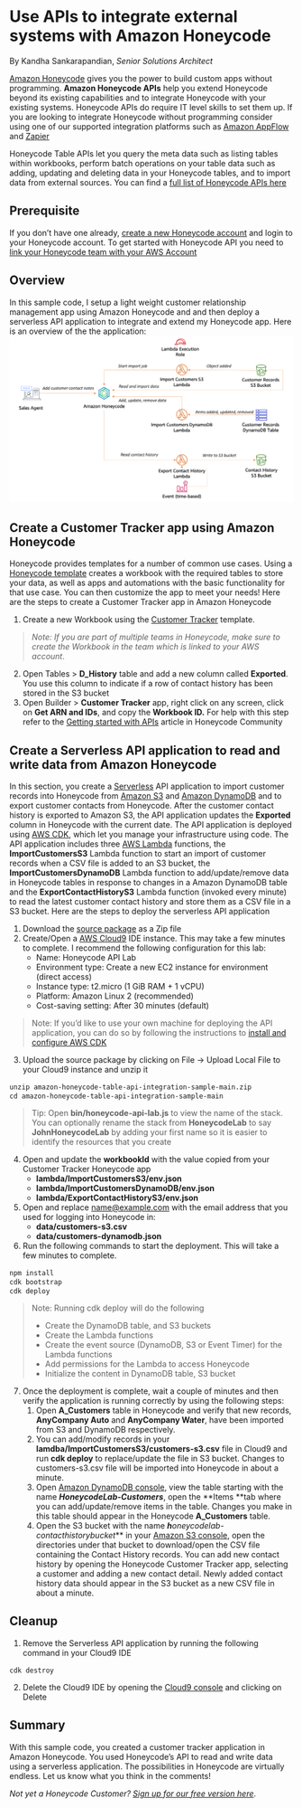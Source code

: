 # Use APIs to integrate external systems with Amazon Honeycode

By Kandha Sankarapandian, *Senior Solutions Architect*

[Amazon Honeycode](https://www.honeycode.aws/) gives you the power to build custom apps without programming. **Amazon Honeycode APIs** help you extend Honeycode beyond its existing capabilities and to integrate Honeycode with your existing systems. Honeycode APIs do require IT level skills to set them up. If you are looking to integrate Honeycode without programming consider using one of our supported integration platforms such as [Amazon AppFlow](https://aws.amazon.com/appflow/) and [Zapier](https://zapier.com/)

Honeycode Table APIs let you query the meta data such as listing tables within workbooks, perform batch operations on your table data such as adding, updating and deleting data in your Honeycode tables, and to import data from external sources. You can find a [full list of Honeycode APIs here](https://docs.aws.amazon.com/honeycode/latest/APIReference/Welcome.html) 

## Prerequisite

If you don’t have one already, [create a new Honeycode account](https://www.honeycode.aws) and login to your Honeycode account. To get started with Honeycode API you need to [link your Honeycode team with your AWS Account](https://honeycodecommunity.aws/t/connecting-honeycode-to-an-aws-account/98)

## Overview

In this sample code, I setup a light weight customer relationship management app using Amazon Honeycode and and then deploy a serverless API application to integrate and extend my Honeycode app. Here is an overview of the the application: ![Honeycode Table APIs sample architecture](architecture.png)

## Create a Customer Tracker app using Amazon Honeycode

Honeycode provides templates for a number of common use cases. Using a [Honeycode template](https://www.honeycode.aws/templates) creates a workbook with the required tables to store your data, as well as apps and automations with the basic functionality for that use case. You can then customize the app to meet your needs! Here are the steps to create a Customer Tracker app in Amazon Honeycode

1. Create a new Workbook using the [Customer Tracker](https://www.honeycode.aws/templates/customer-tracker) template. 

> *Note: If you are part of multiple teams in Honeycode, make sure to create the Workbook in the team which is linked to your AWS account*. 

2. Open Tables > **D_History** table and add a new column called **Exported**. You use this column to indicate if a row of contact history has been stored in the S3 bucket
3. Open Builder > **Customer Tracker** app, right click on any screen, click on **Get ARN and IDs**, and copy the **Workbook ID.** For help with this step refer to the [Getting started with APIs](https://honeycodecommunity.aws/t/getting-started-with-honeycode-apis/790#accessing-arn-and-ids) article in Honeycode Community

## Create a Serverless API application to read and write data from Amazon Honeycode

In this section, you create a [Serverless](https://aws.amazon.com/serverless/) API application to import customer records into Honeycode from [Amazon S3](https://aws.amazon.com/s3/) and [Amazon DynamoDB](https://aws.amazon.com/dynamodb/) and to export customer contacts from Honeycode. After the customer contact history is exported to Amazon S3, the API application updates the **Exported** column in Honeycode with the current date. The API application is deployed using [AWS CDK](https://aws.amazon.com/cdk/), which let you manage your infrastructure using code. The API application includes three [AWS Lambda](https://aws.amazon.com/lambda/) functions, the **ImportCustomersS3** Lambda function to start an import of customer records when a CSV file is added to an S3 bucket, the **ImportCustomersDynamoDB** Lambda function to add/update/remove data in Honeycode tables in response to changes in a Amazon DynamoDB table and the **ExportContactHistoryS3** Lambda function (invoked every minute) to read the latest customer contact history and store them as a CSV file in a S3 bucket. Here are the steps to deploy the serverless API application

1. Download the [source package](https://github.com/aws-samples/amazon-honeycode-table-api-integration-sample) as a Zip file
2. Create/Open a [AWS Cloud9](https://aws.amazon.com/cloud9/) IDE instance. This may take a few minutes to complete. I recommend the following configuration for this lab:
    * Name: Honeycode API Lab
    * Environment type: Create a new EC2 instance for environment (direct access)
    * Instance type: t2.micro (1 GiB RAM + 1 vCPU)
    * Platform: Amazon Linux 2 (recommended)
    * Cost-saving setting: After 30 minutes (default)
> Note: If you’d like to use your own machine for deploying the API application, you can do so by following the instructions to [install and configure AWS CDK](https://docs.aws.amazon.com/cdk/latest/guide/getting_started.html#getting_started_prerequisites)
3. Upload the source package by clicking on File → Upload Local File to your Cloud9 instance and unzip it
```
unzip amazon-honeycode-table-api-integration-sample-main.zip
cd amazon-honeycode-table-api-integration-sample-main
```
> Tip: Open **bin/honeycode-api-lab.js** to view the name of the stack. You can optionally rename the stack from **HoneycodeLab** to say **JohnHoneycodeLab** by adding your first name so it is easier to identify the resources that you create
4. Open and update the **workbookId** with the value copied from your Customer Tracker Honeycode app
    * **lambda/ImportCustomersS3/env.json**
    * **lambda/ImportCustomersDynamoDB/env.json**
    * **lambda/ExportContactHistoryS3/env.json** 
5. Open and replace [name@example.com](mailto:name@example.com) with the email address that you used for logging into Honeycode in:
    * **data/customers-s3.csv**
    * **data/customers-dynamodb.json**
6. Run the following commands to start the deployment. This will take a few minutes to complete. 
```
npm install
cdk bootstrap
cdk deploy
```
> Note: Running cdk deploy will do the following
>    * Create the DynamoDB table, and S3 buckets
>    * Create the Lambda functions
>    * Create the event source (DynamoDB, S3 or Event Timer) for the Lambda functions
>    * Add permissions for the Lambda to access Honeycode
>    * Initialize the content in DynamoDB table, S3 bucket
7. Once the deployment is complete, wait a couple of minutes and then verify the application is running correctly by using the following steps:
    1. Open **A_Customers** table in Honeycode and verify that new records, **AnyCompany Auto** and **AnyCompany Water**, have been imported from S3 and DynamoDB respectively. 
    2. You can add/modify records in your **lamdba/ImportCustomersS3/customers-s3.csv** file in Cloud9 and run **cdk deploy** to replace/update the file in S3 bucket. Changes to customers-s3.csv file will be imported into Honeycode in about a minute. 
    3. Open [Amazon DynamoDB console](https://us-west-2.console.aws.amazon.com/dynamodb/home?region=us-west-2#tables:), view the table starting with the name ***HoneycodeLab-Customers***, open the **Items **tab where you can add/update/remove items in the table. Changes you make in this table should appear in the Honeycode **A_Customers** table. 
    4. Open the S3 bucket with the name ***h****oneycodelab-contacthistorybucket*** in your [Amazon S3 console](https://s3.console.aws.amazon.com/s3/home?region=us-west-2#), open the directories under that bucket to download/open the CSV file containing the Contact History records. You can add new contact history by opening the Honeycode Customer Tracker app, selecting a customer and adding a new contact detail. Newly added contact history data should appear in the S3 bucket as a new CSV file in about a minute.

## Cleanup

1. Remove the Serverless API application by running the following command in your Cloud9 IDE
```
cdk destroy
```
2. Delete the Cloud9 IDE by opening the [Cloud9 console](https://us-west-2.console.aws.amazon.com/cloud9/home?region=us-west-2) and clicking on Delete

## Summary

With this sample code, you created a customer tracker application in Amazon Honeycode. You used Honeycode’s API to read and write data using a serverless application. The possibilities in Honeycode are virtually endless. Let us know what you think in the comments!

*Not yet a Honeycode Customer? [Sign up for our free version here](https://www.honeycode.aws)*.
